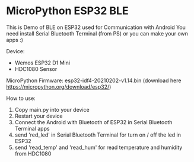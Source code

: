 # MicroPython ESP32 BLE

This is Demo of BLE on ESP32 used for Communication with Android
You need install Serial Bluetooth Terminal (from PS) or you can make your own apps :)

Device:
- Wemos ESP32 D1 Mini
- HDC1080 Sensor

MicroPython Firmware: esp32-idf4-20210202-v1.14.bin (download here https://micropython.org/download/esp32/)

How to use:
1. Copy main.py into your device
2. Restart your device
3. Connect the Android with Bluetooth of ESP32 in Serial Bluetooth Terminal apps
4. send 'red_led' in Serial Bluetooth Terminal for turn on / off the led in ESP32
5. send 'read_temp' and 'read_hum' for read temperature and humidity from HDC1080
